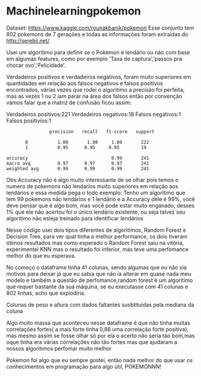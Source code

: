 # Machinelearningpokemon

Dataset: https://www.kaggle.com/rounakbanik/pokemon
Esse conjunto tem 802 pokemons de 7 gerações e todas as informações foram extraidas do http://serebii.net/

Usei um algoritimo para definir se o Pokemon é lendário ou não com base em algumas features, como por exemplo 'Taxa de captura','passos pra chocar ovo','Felicidade'.

Verdadeiros positivos e verdadeiros negativos, foram muito superiores em quantidades em relação aos falsos negativos e falsos positivos encontrados, várias vezes que rodei o algoritimo a precisão foi perfeita, mas as vezes 1 ou 2 iam parar na área dos falsos então por convenção vamos falar que a matriz de confusão ficou assim:

Verdadeiros positivos:221
Verdadeiros negativos:18
Falsos negativos:1
Falsos positivios:1


                    precision   recall   f1-score   support

           0           1.00       1.00     1.00       222
           1           0.95      0.95     0.95        19

    accuracy                               0.99       241
    macro avg          0.97      0.97      0.97       241
    weighted avg       0.99      0.99      0.99       241




Obs:Accuracy não é algo muito interessante de se olhar pois temos o numero de pokemons não lendarios muito superiores em relação aos lendários e essa medida pega o todo exemplo:
Tenho um algoritimo que tem 99 pokemons não lendários e 1 lendário e a Accuracy dele é 99%, você deve pensar que é algo bom, mas você pode estar muito enganado, desses 1% que ele não acertou foi o único lendário existente, ou seja talvez seu algoritimo não esteja treinado para identificar lendários

Nesse código usei dois tipos diferentes de algoritimos, Random Forest e Decision Tree, para ver qual tinha a melhor performance, os dois tiveram ótimos resultados mas como esperado o Random Forest saiu na vitória, experimentei KNN mas o resultado foi inferior, mas teve uma perfomance melhor do que eu esperava.

No começo o dataframe tinha 41 colunas, sendo algumas que eu não via motivos para deixar já que eu sabia que não ia alterar em quase nada meu modelo e também a questão de perfomance,random forest é um algoritimo que requer bastante da sua máquina, se eu executasse com 41 colunas e 802 linhas, acho que explodiria.

Colunas de peso e altura com dados faltantes susbtituidas pela mediana da coluna

Algo muito massa que aconteceu nesse dataframe é que não tinha muitas correlações fortes( a mais forte tinha 0,86 uma correlação forte positiva), mas mesmo assim se fosse olhar só por ela o acerto não seria tão bom,mas oque tinha era várias correlações não tão fortes mas que ajudaram a nossos algoritimos perfomar muito melhor 

Pokemon foi algo que eu sempre gostei, então nada melhor do que usar os conhecimentos em programação para algo útil, POKEMONNN!
